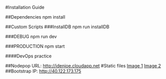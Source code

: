 #Installation Guide

##Dependencies
    npm install
    
##Custom Scripts
###InstallDB
    npm run installDB
    
###DEBUG
    npm run dev
    
###PRODUCTION
    npm start
    
####DevOps practice

##Nodepop
URL: http://idenjoe.cloudapp.net
#Static files
[Image 1](http://idenjoe.cloudapp.net/images/bicicleta.jpg)
[Image 2](http://idenjoe.cloudapp.net/images/iphone3gs.jpg)
##Bootstrap
IP: http://40.122.173.175